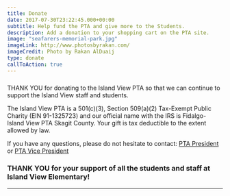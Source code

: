 ```yaml
---
title: Donate
date: 2017-07-30T23:22:45.000+00:00
subtitle: Help fund the PTA and give more to the Students.
description: Add a donation to your shopping cart on the PTA site.
image: "seafarers-memorial-park.jpg"
imageLink: http://www.photosbyrakan.com/
imageCredit: Photo by Rakan AlDuaij
type: donate
callToAction: true
---
```


### 

THANK YOU for donating to the Island View PTA so that we can continue to support the Island View staff and students.

The Island View PTA is a 501(c)(3), Section 509(a)(2) Tax-Exempt Public Charity (EIN 91-1325723) and our official name with the IRS is Fidalgo-Island View PTA Skagit County. Your gift is tax deductible to the extent allowed by law.

If you have any questions, please do not hesitate to contact: [PTA President](mailto:president@islandviewpta.org) or [PTA Vice President](mailto:vicepresident@islandviewpta.org)

### **THANK YOU** for your support of all the students and staff at Island View Elementary!

***